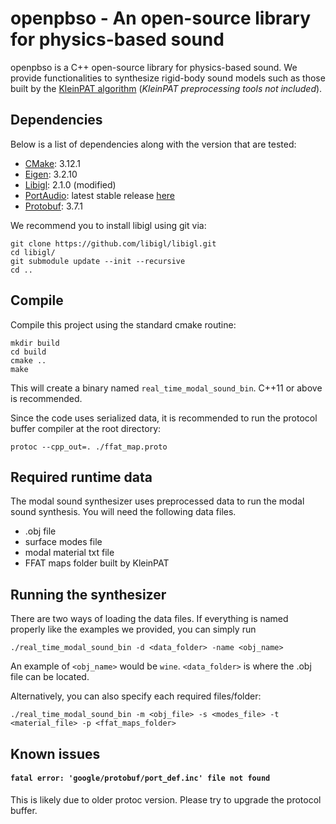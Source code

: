 # openpbso - An open-source library for physics-based sound

openpbso is a C++ open-source library for physics-based sound. We provide
functionalities to synthesize rigid-body sound models such as those built by the
[KleinPAT algorithm](https://graphics.stanford.edu/projects/kleinpat/) (*KleinPAT preprocessing tools not included*).

## Dependencies

Below is a list of dependencies along with the version that are tested:
* [CMake](https://cmake.org/): 3.12.1
* [Eigen](http://eigen.tuxfamily.org/index.php?title=Main_Page): 3.2.10
* [Libigl](http://libigl.github.io/libigl/): 2.1.0 (modified)
* [PortAudio](http://www.portaudio.com/): latest stable release
  [here](http://www.portaudio.com/archives/pa_stable_v190600_20161030.tgz)
* [Protobuf](https://developers.google.com/protocol-buffers): 3.7.1

We recommend you to install libigl using git via:

    git clone https://github.com/libigl/libigl.git
    cd libigl/
    git submodule update --init --recursive
    cd ..

## Compile

Compile this project using the standard cmake routine:

    mkdir build
    cd build
    cmake ..
    make

This will create a binary named `real_time_modal_sound_bin`. C++11 or above is
recommended.

Since the code uses serialized data, it is recommended to run the protocol
buffer compiler at the root directory:

    protoc --cpp_out=. ./ffat_map.proto

## Required runtime data

The modal sound synthesizer uses preprocessed data to run the modal sound
synthesis. You will need the following data files.
* .obj file
* surface modes file
* modal material txt file
* FFAT maps folder built by KleinPAT

## Running the synthesizer

There are two ways of loading the data files. If everything is named properly
like the examples we provided, you can simply run

    ./real_time_modal_sound_bin -d <data_folder> -name <obj_name>

An example of `<obj_name>` would be `wine`. `<data_folder>` is where the
.obj file can be located.

Alternatively, you can also specify each required files/folder:

    ./real_time_modal_sound_bin -m <obj_file> -s <modes_file> -t <material_file> -p <ffat_maps_folder>

## Known issues

#### `fatal error: 'google/protobuf/port_def.inc' file not found`
This is likely due to older protoc version. Please try to upgrade the protocol buffer.
